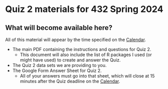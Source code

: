 # Quiz 2 materials for 432 Spring 2024

## What will become available here?

All of this material will appear by the time specified on the [Calendar](https://thomaselove.github.io/432-2024/calendar.html).

- The main PDF containing the instructions and questions for Quiz 2.
    - This document will also include the list of R packages I used (or might have used) to create and answer the Quiz.
- The Quiz 2 data sets we are providing to you.
- The Google Form Answer Sheet for Quiz 2.
    - All of your answers must go into that sheet, which will close at 15 minutes after the Quiz deadline on the [Calendar](https://thomaselove.github.io/432-2024/calendar.html).

